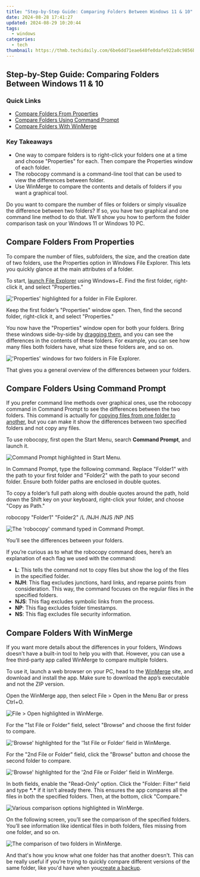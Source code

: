 ```yaml
---
title: "Step-by-Step Guide: Comparing Folders Between Windows 11 & 10"
date: 2024-08-28 17:41:27
updated: 2024-08-29 10:20:44
tags:
  - windows
categories:
  - tech
thumbnail: https://thmb.techidaily.com/6be6dd71eae640fe0dafe922a0c9856b8d53d7857f2711632e7fcb56b1cec9df.jpg
---
```


## Step-by-Step Guide: Comparing Folders Between Windows 11 & 10

### Quick Links

* [Compare Folders From Properties](https://tech-recovery.techidaily.com/the-ultimate-fix-for-when-youtube-comments-wont-load/)
* [Compare Folders Using Command Prompt](https://video-capture.techidaily.com/new-in-2024-exacting-speech-recognition-via-googles-precision-tools/)
* [Compare Folders With WinMerge](https://win-howtos.techidaily.com/how-to-repair-when-your-macs-trackpad-wont-respond/)

### Key Takeaways

* One way to compare folders is to right-click your folders one at a time and choose "Properties" for each. Then compare the Properties window of each folder.
* The robocopy command is a command-line tool that can be used to view the differences between folder.
* Use WinMerge to compare the contents and details of folders if you want a graphical tool.

 Do you want to compare the number of files or folders or simply visualize the difference between two folders? If so, you have two graphical and one command line method to do that. We’ll show you how to perform the folder comparison task on your Windows 11 or Windows 10 PC.

##  Compare Folders From Properties

 To compare the number of files, subfolders, the size, and the creation date of two folders, use the Properties option in Windows File Explorer. This lets you quickly glance at the main attributes of a folder.

 To start, [launch File Explorer](https://pokemon-go-android.techidaily.com/how-to-get-and-use-pokemon-go-promo-codes-on-realme-c67-4g-drfone-by-drfone-virtual-android/) using Windows+E. Find the first folder, right-click it, and select "Properties."

!['Properties' highlighted for a folder in File Explorer.](https://static1.howtogeekimages.com/wordpress/wp-content/uploads/2024/01/1-folder-properties.jpg) 

 Keep the first folder’s "Properties" window open. Then, find the second folder, right-click it, and select "Properties."

 You now have the "Properties" window open for both your folders. Bring these windows side-by-side by [dragging them](https://extra-resources.techidaily.com/mastering-complex-video-effects-and-transitions-in-gopro-studio/), and you can see the differences in the contents of these folders. For example, you can see how many files both folders have, what size these folders are, and so on.

!['Properties' windows for two folders in File Explorer.](https://static1.howtogeekimages.com/wordpress/wp-content/uploads/2024/01/2-compare-folder-properties.jpg) 

 That gives you a general overview of the differences between your folders.

##  Compare Folders Using Command Prompt

 If you prefer command line methods over graphical ones, use the robocopy command in Command Prompt to see the differences between the two folders. This command is actually for [copying files from one folder to another](https://twitter-videos.techidaily.com/new-in-2024-gain-twitter-gifs-for-pc-download-made-simple/), but you can make it show the differences between two specified folders and not copy any files.

 To use robocopy, first open the Start Menu, search **Command Prompt**, and launch it.

![Command Prompt highlighted in Start Menu.](https://static1.howtogeekimages.com/wordpress/wp-content/uploads/2024/01/3-launch-command-prompt.jpg) 

 In Command Prompt, type the following command. Replace "Folder1" with the path to your first folder and "Folder2" with the path to your second folder. Ensure both folder paths are enclosed in double quotes.

 To copy a folder’s full path along with double quotes around the path, hold down the Shift key on your keyboard, right-click your folder, and choose "Copy as Path."

robocopy "Folder1" "Folder2" /L /NJH /NJS /NP /NS

![The 'robocopy' command typed in Command Prompt.](https://static1.howtogeekimages.com/wordpress/wp-content/uploads/2024/01/4-compare-folders-command-prompt.jpg) 

 You’ll see the differences between your folders.

 If you’re curious as to what the robocopy command does, here’s an explanation of each flag we used with the command:

* **L**: This tells the command not to copy files but show the log of the files in the specified folder.
* **NJH**: This flag excludes junctions, hard links, and reparse points from consideration. This way, the command focuses on the regular files in the specified folders.
* **NJS**: This flag excludes symbolic links from the process.
* **NP**: This flag excludes folder timestamps.
* **NS**: This flag excludes file security information.

##  Compare Folders With WinMerge

 If you want more details about the differences in your folders, Windows doesn't have a built-in tool to help you with that. However, you can use a free third-party app called WinMerge to compare multiple folders.

 To use it, launch a web browser on your PC, head to the [WinMerge](https://winmerge.org/downloads/?lang=en) site, and download and install the app. Make sure to download the app’s executable and not the ZIP version.

 Open the WinMerge app, then select File > Open in the Menu Bar or press Ctrl+O.

![File > Open highlighted in WinMerge.](https://static1.howtogeekimages.com/wordpress/wp-content/uploads/2024/01/5-open-folder-winmerge.jpg) 

 For the "1st File or Folder" field, select "Browse" and choose the first folder to compare.

!['Browse' highlighted for the '1st File or Folder' field in WinMerge.](https://static1.howtogeekimages.com/wordpress/wp-content/uploads/2024/01/6-add-first-folder-winmerge.jpg) 

 For the "2nd File or Folder" field, click the "Browse" button and choose the second folder to compare.

!['Browse' highlighted for the '2nd File or Folder' field in WinMerge.](https://static1.howtogeekimages.com/wordpress/wp-content/uploads/2024/01/7-add-second-folder-winmerge.jpg) 

 In both fields, enable the "Read-Only" option. Click the "Folder: Filter" field and type **\*.\*** if it isn’t already there. This ensures the app compares all the files in both the specified folders. Then, at the bottom, click "Compare."

![Various comparison options highlighted in WinMerge.](https://static1.howtogeekimages.com/wordpress/wp-content/uploads/2024/01/8-configure-comparison-options-winmerge.jpg) 

 On the following screen, you’ll see the comparison of the specified folders. You’ll see information like identical files in both folders, files missing from one folder, and so on.

![The comparison of two folders in WinMerge.](https://static1.howtogeekimages.com/wordpress/wp-content/uploads/2024/01/9-folder-comparison-winmerge.jpg) 

 And that's how you know what one folder has that another doesn't. This can be really useful if you're trying to quickly compare different versions of the same folder, like you'd have when you[create a backup](https://activate-lock.techidaily.com/in-2024-how-to-bypass-icloud-by-checkra1n-even-on-iphone-14-pro-max-if-youve-tried-everything-by-drfone-ios/).

<ins class="adsbygoogle"
     style="display:block"
     data-ad-format="autorelaxed"
     data-ad-client="ca-pub-7571918770474297"
     data-ad-slot="1223367746"></ins>



<ins class="adsbygoogle"
     style="display:block"
     data-ad-client="ca-pub-7571918770474297"
     data-ad-slot="8358498916"
     data-ad-format="auto"
     data-full-width-responsive="true"></ins>
